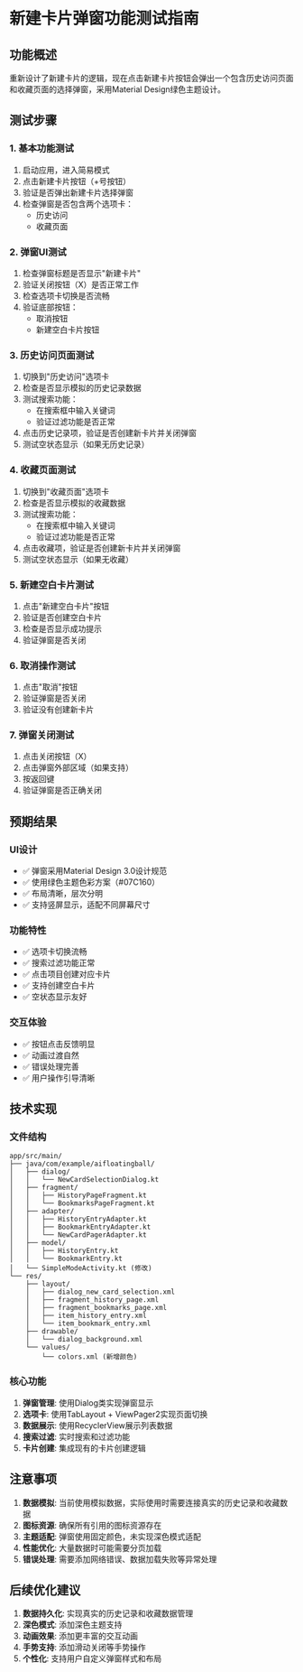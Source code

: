 # 新建卡片弹窗功能测试指南

## 功能概述
重新设计了新建卡片的逻辑，现在点击新建卡片按钮会弹出一个包含历史访问页面和收藏页面的选择弹窗，采用Material Design绿色主题设计。

## 测试步骤

### 1. 基本功能测试
1. 启动应用，进入简易模式
2. 点击新建卡片按钮（+号按钮）
3. 验证是否弹出新建卡片选择弹窗
4. 检查弹窗是否包含两个选项卡：
   - 历史访问
   - 收藏页面

### 2. 弹窗UI测试
1. 检查弹窗标题是否显示"新建卡片"
2. 验证关闭按钮（X）是否正常工作
3. 检查选项卡切换是否流畅
4. 验证底部按钮：
   - 取消按钮
   - 新建空白卡片按钮

### 3. 历史访问页面测试
1. 切换到"历史访问"选项卡
2. 检查是否显示模拟的历史记录数据
3. 测试搜索功能：
   - 在搜索框中输入关键词
   - 验证过滤功能是否正常
4. 点击历史记录项，验证是否创建新卡片并关闭弹窗
5. 测试空状态显示（如果无历史记录）

### 4. 收藏页面测试
1. 切换到"收藏页面"选项卡
2. 检查是否显示模拟的收藏数据
3. 测试搜索功能：
   - 在搜索框中输入关键词
   - 验证过滤功能是否正常
4. 点击收藏项，验证是否创建新卡片并关闭弹窗
5. 测试空状态显示（如果无收藏）

### 5. 新建空白卡片测试
1. 点击"新建空白卡片"按钮
2. 验证是否创建空白卡片
3. 检查是否显示成功提示
4. 验证弹窗是否关闭

### 6. 取消操作测试
1. 点击"取消"按钮
2. 验证弹窗是否关闭
3. 验证没有创建新卡片

### 7. 弹窗关闭测试
1. 点击关闭按钮（X）
2. 点击弹窗外部区域（如果支持）
3. 按返回键
4. 验证弹窗是否正确关闭

## 预期结果

### UI设计
- ✅ 弹窗采用Material Design 3.0设计规范
- ✅ 使用绿色主题色彩方案（#07C160）
- ✅ 布局清晰，层次分明
- ✅ 支持竖屏显示，适配不同屏幕尺寸

### 功能特性
- ✅ 选项卡切换流畅
- ✅ 搜索过滤功能正常
- ✅ 点击项目创建对应卡片
- ✅ 支持创建空白卡片
- ✅ 空状态显示友好

### 交互体验
- ✅ 按钮点击反馈明显
- ✅ 动画过渡自然
- ✅ 错误处理完善
- ✅ 用户操作引导清晰

## 技术实现

### 文件结构
```
app/src/main/
├── java/com/example/aifloatingball/
│   ├── dialog/
│   │   └── NewCardSelectionDialog.kt
│   ├── fragment/
│   │   ├── HistoryPageFragment.kt
│   │   └── BookmarksPageFragment.kt
│   ├── adapter/
│   │   ├── HistoryEntryAdapter.kt
│   │   ├── BookmarkEntryAdapter.kt
│   │   └── NewCardPagerAdapter.kt
│   ├── model/
│   │   ├── HistoryEntry.kt
│   │   └── BookmarkEntry.kt
│   └── SimpleModeActivity.kt (修改)
└── res/
    ├── layout/
    │   ├── dialog_new_card_selection.xml
    │   ├── fragment_history_page.xml
    │   ├── fragment_bookmarks_page.xml
    │   ├── item_history_entry.xml
    │   └── item_bookmark_entry.xml
    ├── drawable/
    │   └── dialog_background.xml
    └── values/
        └── colors.xml (新增颜色)
```

### 核心功能
1. **弹窗管理**: 使用Dialog类实现弹窗显示
2. **选项卡**: 使用TabLayout + ViewPager2实现页面切换
3. **数据展示**: 使用RecyclerView展示列表数据
4. **搜索过滤**: 实时搜索和过滤功能
5. **卡片创建**: 集成现有的卡片创建逻辑

## 注意事项

1. **数据模拟**: 当前使用模拟数据，实际使用时需要连接真实的历史记录和收藏数据
2. **图标资源**: 确保所有引用的图标资源存在
3. **主题适配**: 弹窗使用固定颜色，未实现深色模式适配
4. **性能优化**: 大量数据时可能需要分页加载
5. **错误处理**: 需要添加网络错误、数据加载失败等异常处理

## 后续优化建议

1. **数据持久化**: 实现真实的历史记录和收藏数据管理
2. **深色模式**: 添加深色主题支持
3. **动画效果**: 添加更丰富的交互动画
4. **手势支持**: 添加滑动关闭等手势操作
5. **个性化**: 支持用户自定义弹窗样式和布局
